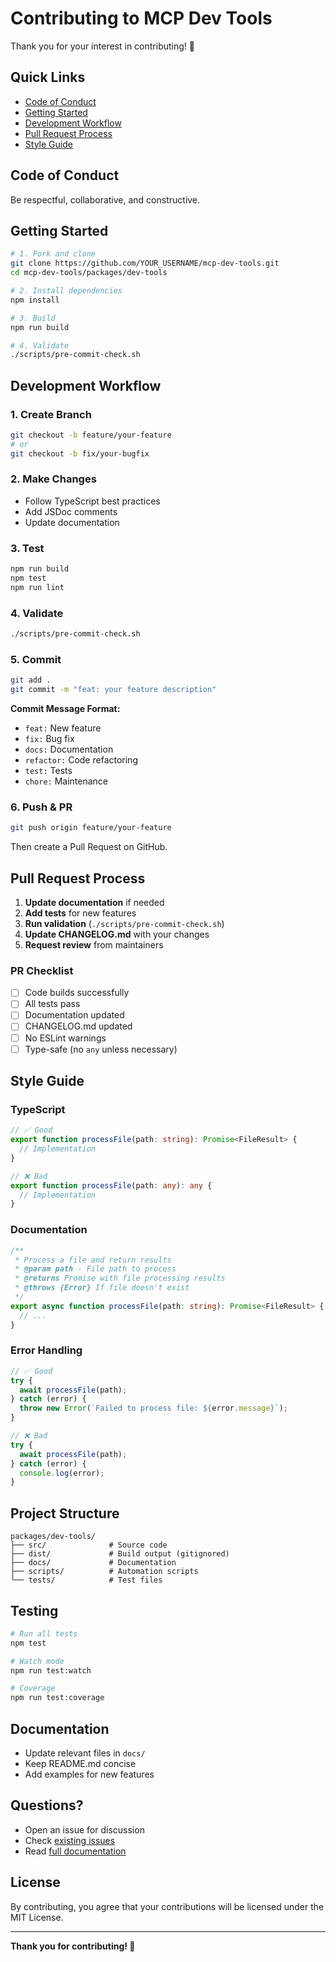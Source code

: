 # Contributing to MCP Dev Tools

Thank you for your interest in contributing! 🎉

## Quick Links

- [Code of Conduct](#code-of-conduct)
- [Getting Started](#getting-started)
- [Development Workflow](#development-workflow)
- [Pull Request Process](#pull-request-process)
- [Style Guide](#style-guide)

## Code of Conduct

Be respectful, collaborative, and constructive.

## Getting Started

```bash
# 1. Fork and clone
git clone https://github.com/YOUR_USERNAME/mcp-dev-tools.git
cd mcp-dev-tools/packages/dev-tools

# 2. Install dependencies
npm install

# 3. Build
npm run build

# 4. Validate
./scripts/pre-commit-check.sh
```

## Development Workflow

### 1. Create Branch
```bash
git checkout -b feature/your-feature
# or
git checkout -b fix/your-bugfix
```

### 2. Make Changes
- Follow TypeScript best practices
- Add JSDoc comments
- Update documentation

### 3. Test
```bash
npm run build
npm test
npm run lint
```

### 4. Validate
```bash
./scripts/pre-commit-check.sh
```

### 5. Commit
```bash
git add .
git commit -m "feat: your feature description"
```

**Commit Message Format:**
- `feat:` New feature
- `fix:` Bug fix
- `docs:` Documentation
- `refactor:` Code refactoring
- `test:` Tests
- `chore:` Maintenance

### 6. Push & PR
```bash
git push origin feature/your-feature
```

Then create a Pull Request on GitHub.

## Pull Request Process

1. **Update documentation** if needed
2. **Add tests** for new features
3. **Run validation** (`./scripts/pre-commit-check.sh`)
4. **Update CHANGELOG.md** with your changes
5. **Request review** from maintainers

### PR Checklist

- [ ] Code builds successfully
- [ ] All tests pass
- [ ] Documentation updated
- [ ] CHANGELOG.md updated
- [ ] No ESLint warnings
- [ ] Type-safe (no `any` unless necessary)

## Style Guide

### TypeScript

```typescript
// ✅ Good
export function processFile(path: string): Promise<FileResult> {
  // Implementation
}

// ❌ Bad
export function processFile(path: any): any {
  // Implementation
}
```

### Documentation

```typescript
/**
 * Process a file and return results
 * @param path - File path to process
 * @returns Promise with file processing results
 * @throws {Error} If file doesn't exist
 */
export async function processFile(path: string): Promise<FileResult> {
  // ...
}
```

### Error Handling

```typescript
// ✅ Good
try {
  await processFile(path);
} catch (error) {
  throw new Error(`Failed to process file: ${error.message}`);
}

// ❌ Bad
try {
  await processFile(path);
} catch (error) {
  console.log(error);
}
```

## Project Structure

```
packages/dev-tools/
├── src/              # Source code
├── dist/             # Build output (gitignored)
├── docs/             # Documentation
├── scripts/          # Automation scripts
└── tests/            # Test files
```

## Testing

```bash
# Run all tests
npm test

# Watch mode
npm run test:watch

# Coverage
npm run test:coverage
```

## Documentation

- Update relevant files in `docs/`
- Keep README.md concise
- Add examples for new features

## Questions?

- Open an issue for discussion
- Check [existing issues](https://github.com/ThibautPontieux/mcp-dev-tools/issues)
- Read [full documentation](https://thibautpontieux.github.io/mcp-dev-tools/)

## License

By contributing, you agree that your contributions will be licensed under the MIT License.

---

**Thank you for contributing! 🙏**
